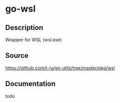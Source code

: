 # go-wsl

## Description

Wrapper for WSL (wsl.exe)

## Source

https://github.com/t-ru/go-utils/tree/master/pkg/wsl

## Documentation

todo
